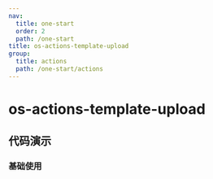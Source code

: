 ```yaml
---
nav:
  title: one-start
  order: 2
  path: /one-start
title: os-actions-template-upload
group:
  title: actions
  path: /one-start/actions
---
```


# os-actions-template-upload

## 代码演示

### 基础使用

<code src="../demos/actions/template-upload/simple.tsx" />

<API exports='["ActionsTemplateUploadSettings", "ActionsTemplateUploadRequests", "ActionsTemplateUploadAPI"]' src="../components/actions/template-upload.tsx"></API>
